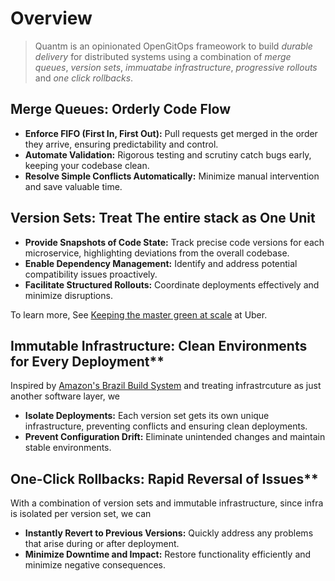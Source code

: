 # Overview

> Quantm is an opinionated OpenGitOps frameowork to build _durable delivery_ for distributed systems using a combination of _merge queues_, _version sets_, _immuatabe infrastructure_, _progressive rollouts_ and _one click rollbacks_.

## Merge Queues: Orderly Code Flow

- **Enforce FIFO (First In, First Out):** Pull requests get merged in the order they arrive, ensuring predictability and control.
- **Automate Validation:** Rigorous testing and scrutiny catch bugs early, keeping your codebase clean.
- **Resolve Simple Conflicts Automatically:** Minimize manual intervention and save valuable time.

## Version Sets: Treat The entire stack as One Unit

- **Provide Snapshots of Code State:** Track precise code versions for each microservice, highlighting deviations from the overall codebase.
- **Enable Dependency Management:** Identify and address potential compatibility issues proactively.
- **Facilitate Structured Rollouts:** Coordinate deployments effectively and minimize disruptions.

To learn more, See [Keeping the master green at scale](https://dl.acm.org/ft_gateway.cfm?CFID=58774186&CFTOKEN=b4523e763804e44b-116C8152-E1B2-E079-0753A4F82D863A92&dwn=1&ftid=2045461&id=3303970&uclick_id=1ce424ac-ddd3-4bb2-9368-e5ef47020e2b) at Uber.

## Immutable Infrastructure: Clean Environments for Every Deployment\*\*

Inspired by [Amazon's Brazil Build System](https://gist.github.com/terabyte/15a2d3d407285b8b5a0a7964dd6283b0) and treating infrastrcuture as just another software layer, we

- **Isolate Deployments:** Each version set gets its own unique infrastructure, preventing conflicts and ensuring clean deployments.
- **Prevent Configuration Drift:** Eliminate unintended changes and maintain stable environments.

## One-Click Rollbacks: Rapid Reversal of Issues\*\*

With a combination of version sets and immutable infrastructure, since infra is isolated per version set, we can

- **Instantly Revert to Previous Versions:** Quickly address any problems that arise during or after deployment.
- **Minimize Downtime and Impact:** Restore functionality efficiently and minimize negative consequences.
